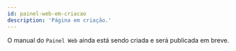 ```yaml
---
id: painel-web-em-criacao
description: 'Página em criação.'
---
```


O manual do `Painel Web` ainda está sendo criada e será publicada em breve.